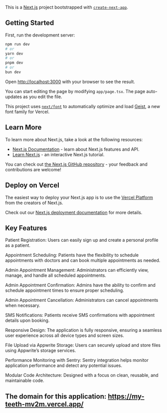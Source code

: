 This is a [Next.js](https://nextjs.org) project bootstrapped with [`create-next-app`](https://nextjs.org/docs/app/api-reference/cli/create-next-app).

## Getting Started

First, run the development server:

```bash
npm run dev
# or
yarn dev
# or
pnpm dev
# or
bun dev
```

Open [http://localhost:3000](http://localhost:3000) with your browser to see the result.

You can start editing the page by modifying `app/page.tsx`. The page auto-updates as you edit the file.

This project uses [`next/font`](https://nextjs.org/docs/app/building-your-application/optimizing/fonts) to automatically optimize and load [Geist](https://vercel.com/font), a new font family for Vercel.

## Learn More

To learn more about Next.js, take a look at the following resources:

- [Next.js Documentation](https://nextjs.org/docs) - learn about Next.js features and API.
- [Learn Next.js](https://nextjs.org/learn) - an interactive Next.js tutorial.

You can check out [the Next.js GitHub repository](https://github.com/vercel/next.js) - your feedback and contributions are welcome!

## Deploy on Vercel

The easiest way to deploy your Next.js app is to use the [Vercel Platform](https://vercel.com/new?utm_medium=default-template&filter=next.js&utm_source=create-next-app&utm_campaign=create-next-app-readme) from the creators of Next.js.

Check out our [Next.js deployment documentation](https://nextjs.org/docs/app/building-your-application/deploying) for more details.



## Key Features
Patient Registration: Users can easily sign up and create a personal profile as a patient.

Appointment Scheduling: Patients have the flexibility to schedule appointments with doctors and can book multiple appointments as needed.

Admin Appointment Management: Administrators can efficiently view, manage, and handle all scheduled appointments.

Admin Appointment Confirmation: Admins have the ability to confirm and schedule appointment times to ensure proper scheduling.

Admin Appointment Cancellation: Administrators can cancel appointments when necessary.

SMS Notifications: Patients receive SMS confirmations with appointment details upon booking.

Responsive Design: The application is fully responsive, ensuring a seamless user experience across all device types and screen sizes.

File Upload via Appwrite Storage: Users can securely upload and store files using Appwrite’s storage services.

Performance Monitoring with Sentry: Sentry integration helps monitor application performance and detect any potential issues.

Modular Code Architecture: Designed with a focus on clean, reusable, and maintainable code.


## The domain for this application: https://my-teeth-mv2m.vercel.app/

